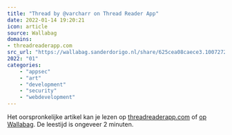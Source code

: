 ```yaml
---
title: "Thread by @varcharr on Thread Reader App"
date: 2022-01-14 19:20:21
icon: article
source: Wallabag
domains:
- threadreaderapp.com
src_url: "https://wallabag.sanderdorigo.nl/share/625cea08caece3.10072727"
2022: "01"
categories:
    - "appsec"
    - "art"
    - "development"
    - "security"
    - "webdevelopment"
---
```

Het oorspronkelijke artikel kan je lezen op [threadreaderapp.com](https://threadreaderapp.com/thread/1481682966334132231.html) of [op Wallabag](https://wallabag.sanderdorigo.nl/share/625cea08caece3.10072727). De leestijd is ongeveer 2 minuten.